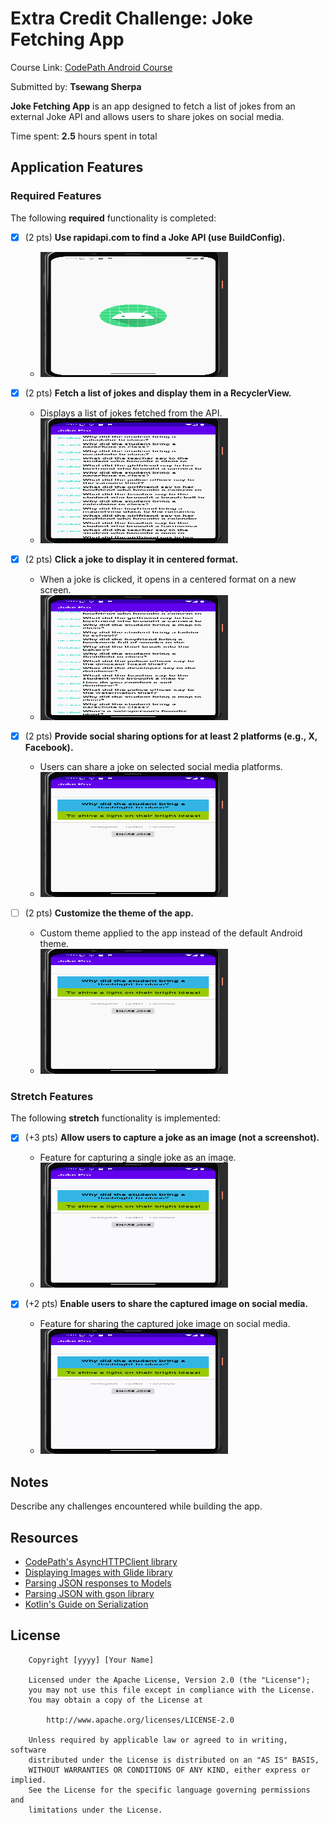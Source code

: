 # Extra Credit Challenge: Joke Fetching App

Course Link: [CodePath Android Course](https://courses.codepath.org/courses/and102/unit/3#!labs)

Submitted by: **Tsewang Sherpa** <!-- Replace 'Your Name Here' with your actual name -->

**Joke Fetching App** is an app designed to fetch a list of jokes from an external Joke API and allows users to share jokes on social media.

Time spent: **2.5** hours spent in total <!-- Replace 'X' with the number of hours you spent on this project -->

## Application Features

### Required Features

The following **required** functionality is completed:
- [X] (2 pts) **Use rapidapi.com to find a Joke API (use BuildConfig).**
  - <img src="./RapidAPI.gif" width="300" height="200" alt="API integration">

- [X] (2 pts) **Fetch a list of jokes and display them in a RecyclerView.**
  - Displays a list of jokes fetched from the API.
  - <img src="./LikeUnlikePic.gif" width="300" height="200" alt="Jokes list">

- [X] (2 pts) **Click a joke to display it in centered format.**
  - When a joke is clicked, it opens in a centered format on a new screen.
  - <img src="./DetailJoke.gif" width="300" height="200" alt="Centered joke view">

- [X] (2 pts) **Provide social sharing options for at least 2 platforms (e.g., X, Facebook).**
  - Users can share a joke on selected social media platforms.
  - <img src="./sharingImg.gif" width="300" height="200" alt="Social media share feature">

- [ ] (2 pts) **Customize the theme of the app.**
  - Custom theme applied to the app instead of the default Android theme.
  - <img src="./sharingImg.gif" width="300" height="200" alt="App theme customization">

### Stretch Features

The following **stretch** functionality is implemented:

- [X] (+3 pts) **Allow users to capture a joke as an image (not a screenshot).**
  - Feature for capturing a single joke as an image.
  - <img src="./sharingPicImage.gif" width="300" height="200" alt="Image capture feature">

- [X] (+2 pts) **Enable users to share the captured image on social media.**
  - Feature for sharing the captured joke image on social media.
  - <img src="./sharingPicImage.gif" width="300" height="200" alt="Image share feature">

## Notes

Describe any challenges encountered while building the app. <!-- Replace this with your specific challenges and experiences -->

## Resources

- [CodePath's AsyncHTTPClient library](https://guides.codepath.org/android/Using-CodePath-Async-Http-Client)
- [Displaying Images with Glide library](https://guides.codepath.org/android/Displaying-Images-with-the-Glide-Library)
- [Parsing JSON responses to Models](https://guides.codepath.org/android/converting-json-to-models)
- [Parsing JSON with gson library](https://guides.codepath.org/android/Leveraging-the-Gson-Library#parsing-the-response)
- [Kotlin's Guide on Serialization](https://kotlinlang.org/docs/serialization.html)

## License

```plaintext
    Copyright [yyyy] [Your Name]

    Licensed under the Apache License, Version 2.0 (the "License");
    you may not use this file except in compliance with the License.
    You may obtain a copy of the License at

        http://www.apache.org/licenses/LICENSE-2.0

    Unless required by applicable law or agreed to in writing, software
    distributed under the License is distributed on an "AS IS" BASIS,
    WITHOUT WARRANTIES OR CONDITIONS OF ANY KIND, either express or implied.
    See the License for the specific language governing permissions and
    limitations under the License.
